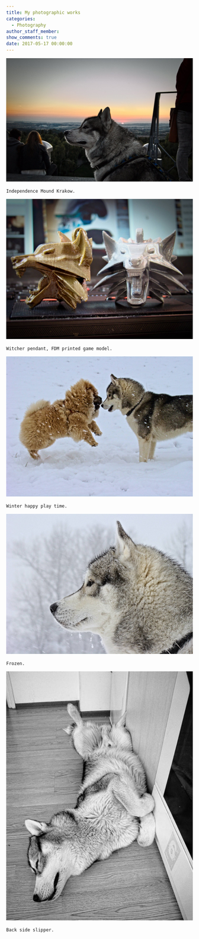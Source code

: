 ```yaml
---
title: My photographic works
categories:
  - Photography
author_staff_member:
show_comments: true
date: 2017-05-17 00:00:00
---
```



![](/uploads/versions/12119922-10203673930128146-1839135821827577388-o---x----2048-1355x---.jpg)

```
Independence Mound Krakow.
```

![](/uploads/versions/11088356-10202708079222477-2160229429342558512-o---x----2048-1536x---.jpg)

```
Witcher pendant, FDM printed game model.
```

![](/uploads/versions/10847265-10202394214016043-7482362733998165948-o---x----2048-1536x---.jpg)

```
​Winter happy play time.
```

![](/uploads/versions/10955212-10202394152734511-8278134140698258296-o---x----2048-1536x---.jpg)

```
​Frozen.
```

![](/uploads/versions/10001470-10200869421377180-837441704-n---x----526-701x---.jpg)

```
​Back side slipper.
```

&nbsp;